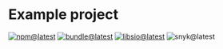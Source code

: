 # Example project

[![npm@latest][img:npm@latest]][link:npm@latest]
[![bundle@latest][img:bundle@latest]][link:bundle@latest]
[![libsio@latest][img:libsio@latest]][link:libsio@latest]
![snyk@latest][img:snyk@latest]

<!-- LINKS SECTION -->

[img:npm@latest]: https://img.shields.io/npm/v/@kcws/example/latest?style=flat-square
[img:libsio@latest]: https://img.shields.io/librariesio/release/npm/@kcws/example?style=flat-square
[link:libsio@latest]: https://libraries.io/npm/@kcws%2Fexample
[link:npm@latest]: https://www.npmjs.com/package/@kcws/example/v/latest
[img:snyk@latest]: https://img.shields.io/snyk/vulnerabilities/npm/@kcws/example?style=flat-square
[img:bundle@latest]: https://img.shields.io/bundlephobia/min/@kcws/example/latest?style=flat-square&label=size
[link:bundle@latest]: https://bundlephobia.com/result?p=@kcws/example@latest
